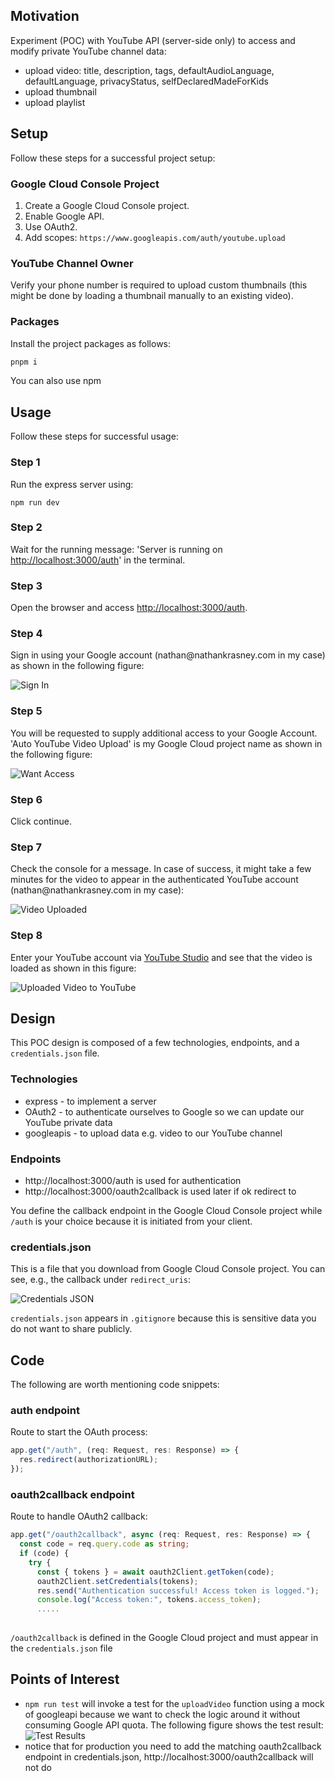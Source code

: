 <h2>Motivation</h2>
  <p>Experiment (POC) with YouTube API (server-side only) to access and modify private YouTube channel data:</p>
  <ul>
    <li>upload video: title, description, tags, defaultAudioLanguage, defaultLanguage, privacyStatus, selfDeclaredMadeForKids</li>
    <li>upload thumbnail</li>
    <li>upload playlist</li>
  </ul>

<h2>Setup </h2>
<p>Follow these steps for a successful project setup:</p>

<h3>Google Cloud Console Project</h3>
  <ol>
    <li>Create a Google Cloud Console project.</li>
    <li>Enable Google API.</li>
    <li>Use OAuth2.</li>
    <li>Add scopes: <code>https://www.googleapis.com/auth/youtube.upload</code></li>
  </ol>

<h3>YouTube Channel Owner</h3>
  <p>Verify your phone number is required to upload custom thumbnails (this might be done by loading a thumbnail manually to an existing video).</p>


<h3>Packages</h3>
  <p>Install the project packages as follows:</p>

```bash
pnpm i
```

You can also use npm

<h2>Usage</h2>
<p>Follow these steps for successful usage:</p>

<h3>Step 1</h3>
<p>Run the express server using:</p>
<pre><code>npm run dev</code></pre>

<h3>Step 2</h3>
<p>Wait for the running message: 'Server is running on <a href="http://localhost:3000/auth">http://localhost:3000/auth</a>' in the terminal.</p>

<h3>Step 3</h3>
<p>Open the browser and access <a href="http://localhost:3000/auth">http://localhost:3000/auth</a>.</p>

<h3>Step 4</h3>
<p>Sign in using your Google account (nathan@nathankrasney.com in my case) as shown in the following figure:</p>
<img src="./figs/sign-in.png" alt="Sign In">

<h3>Step 5</h3>
<p>You will be requested to supply additional access to your Google Account. 'Auto YouTube Video Upload' is my Google Cloud project name as shown in the following figure:</p>
<img src="./figs/want-access.png" alt="Want Access">

<h3>Step 6</h3>
<p>Click continue.</p>

<h3>Step 7</h3>
<p>Check the console for a message. In case of success, it might take a few minutes for the video to appear in the authenticated YouTube account (nathan@nathankrasney.com in my case):</p>
<img src="./figs/video-uploaded.png" alt="Video Uploaded">

<h3>Step 8</h3>
<p>Enter your YouTube account via <a href="https://studio.youtube.com/">YouTube Studio</a> and see that the video is loaded as shown in this figure:</p>
<img src="./figs/uploaded-video-to-youtube.png" alt="Uploaded Video to YouTube">


<h2>Design</h2>
  <p>This POC design is composed of a few technologies, endpoints, and a <code>credentials.json</code> file.</p>

<h3>Technologies</h3>
  <ul>
    <li>express - to implement a server</li>
    <li>OAuth2 - to authenticate ourselves to Google so we can update our YouTube private data</li>
    <li>googleapis - to upload data e.g. video to our YouTube channel</li>
  </ul>

<h3>Endpoints</h3>
<ul>
<li>http://localhost:3000/auth is used for authentication </li>
<li>http://localhost:3000/oauth2callback is used later if ok redirect to </li>
</ul>

  <p>You define the callback endpoint in the Google Cloud Console project while <code>/auth</code> is your choice because it is initiated from your client.</p>

<h3>credentials.json</h3>
  <p>This is a file that you download from Google Cloud Console project. You can see, e.g., the callback under <code>redirect_uris</code>:</p>
  <img src="./figs/credentials-json.png" alt="Credentials JSON">
  
  <p><code>credentials.json</code> appears in <code>.gitignore</code> because this is sensitive data you do not want to share publicly.</p>

<h2>Code</h2>
<p>The following are worth mentioning code snippets:</p>

<h3>auth endpoint</h3>
<p>Route to start the OAuth process:</p>

```ts
app.get("/auth", (req: Request, res: Response) => {
  res.redirect(authorizationURL);
});
```

<h3>oauth2callback endpoint</h3>
<p>Route to handle OAuth2 callback:</p>

```ts
app.get("/oauth2callback", async (req: Request, res: Response) => {
  const code = req.query.code as string;
  if (code) {
    try {
      const { tokens } = await oauth2Client.getToken(code);
      oauth2Client.setCredentials(tokens);
      res.send("Authentication successful! Access token is logged.");
      console.log("Access token:", tokens.access_token);
      .....
    
```
<p><code>/oauth2callback</code> is defined in the Google Cloud project and must appear in the <code>credentials.json</code> file</p>


<h2>Points of Interest</h2>
  <ul>
    <li><code>npm run test</code> will invoke a test for the <code>uploadVideo</code> function using a mock of googleapi because we want to check the logic around it without consuming Google API quota. The following figure shows the test result:
      <img src="./figs/test-results.png" alt="Test Results">
    </li>
    <li>notice that for production you need to add the matching oauth2callback endpoint in credentials.json, http://localhost:3000/oauth2callback will not do</li>
  </ul>